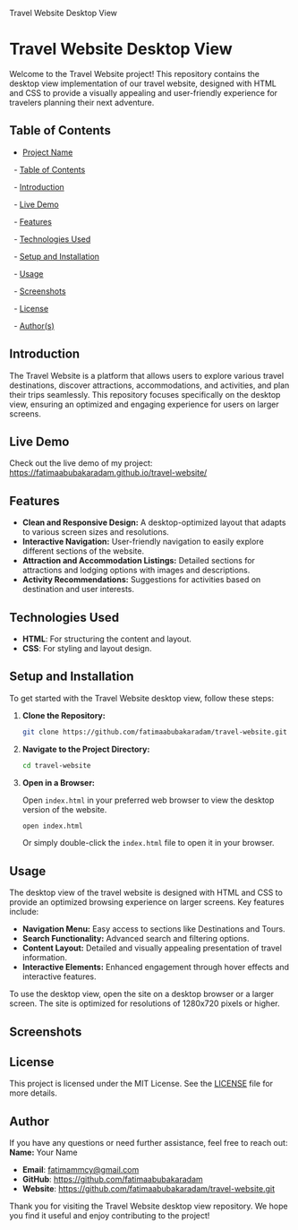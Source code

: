 Travel Website Desktop View
# Travel Website Desktop View

Welcome to the Travel Website project! This repository contains the desktop view implementation of our travel website, designed with HTML and CSS to provide a visually appealing and user-friendly experience for travelers planning their next adventure.

## Table of Contents

- [Project Name](#project-name)

  - [Table of Contents](#table-of-contents)

  - [Introduction](#introduction)

  - [Live Demo](#live-demo)

  - [Features](#features)

  - [Technologies Used](#technologies-used)

  - [Setup and Installation](#setup-and-installation)

  - [Usage](#usage)

  - [Screenshots](#screenshots)

  - [License](#license)

  - [Author(s)](#authors)

## Introduction

The Travel Website is a platform that allows users to explore various travel destinations, discover attractions, accommodations, and activities, and plan their trips seamlessly. This repository focuses specifically on the desktop view, ensuring an optimized and engaging experience for users on larger screens.

## Live Demo

Check out the live demo of my project:  https://fatimaabubakaradam.github.io/travel-website/


## Features

- **Clean and Responsive Design:** A desktop-optimized layout that adapts to various screen sizes and resolutions.
- **Interactive Navigation:** User-friendly navigation to easily explore different sections of the website.
- **Attraction and Accommodation Listings:** Detailed sections for attractions and lodging options with images and descriptions.
- **Activity Recommendations:** Suggestions for activities based on destination and user interests.

## Technologies Used

- **HTML**: For structuring the content and layout.
- **CSS**: For styling and layout design.

## Setup and Installation

To get started with the Travel Website desktop view, follow these steps:

1. **Clone the Repository:**

   ```bash
   git clone https://github.com/fatimaabubakaradam/travel-website.git 
   ```

2. **Navigate to the Project Directory:**

   ```bash
   cd travel-website
   ```

3. **Open in a Browser:**

   Open `index.html` in your preferred web browser to view the desktop version of the website.

   ```bash
   open index.html
   ```

   Or simply double-click the `index.html` file to open it in your browser.

  ## Usage

The desktop view of the travel website is designed with HTML and CSS to provide an optimized browsing experience on larger screens. Key features include:

- **Navigation Menu:** Easy access to sections like Destinations and Tours.
- **Search Functionality:** Advanced search and filtering options.
- **Content Layout:** Detailed and visually appealing presentation of travel information.
- **Interactive Elements:** Enhanced engagement through hover effects and interactive features.

To use the desktop view, open the site on a desktop browser or a larger screen. The site is optimized for resolutions of 1280x720 pixels or higher.

## Screenshots

## License

This project is licensed under the MIT License. See the [LICENSE](LICENSE) file for more details.

## Author

If you have any questions or need further assistance, feel free to reach out:
**Name:** Your Name
- **Email**: fatimammcy@gmail.com
- **GitHub**: https://github.com/fatimaabubakaradam
- **Website**: https://github.com/fatimaabubakaradam/travel-website.git

Thank you for visiting the Travel Website desktop view repository. We hope you find it useful and enjoy contributing to the project!







